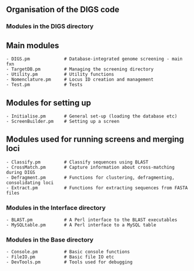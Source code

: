 **Organisation of the DIGS code**
------------------------------------------------------------------------------------

### **Modules in the DIGS directory**

## Main modules

```
- DIGS.pm             # Database-integrated genome screening - main fxn
- TargetDB.pm         # Managing the screening directory
- Utility.pm          # Utility functions
- Nomenclature.pm     # Locus ID creation and management 
- Test.pm             # Tests
```

## Modules for setting up

```
- Initialise.pm       # General set-up (loading the database etc)
- ScreenBuilder.pm    # Setting up a screen
```

## Modules used for running screens and merging loci

```
- Classify.pm         # Classify sequences using BLAST
- CrossMatch.pm       # Capture information about cross-matching during DIGS
- Defragment.pm       # Functions for clustering, defragmenting, consolidating loci
- Extract.pm          # Functions for extracting sequences from FASTA files 
```

### **Modules in the Interface directory**

```
- BLAST.pm            # A Perl interface to the BLAST executables
- MySQLtable.pm       # A Perl interface to a MySQL table
```

### **Modules in the Base directory**

```
- Console.pm          # Basic console functions
- FileIO.pm           # Basic file IO etc 
- DevTools.pm         # Tools used for debugging
```
